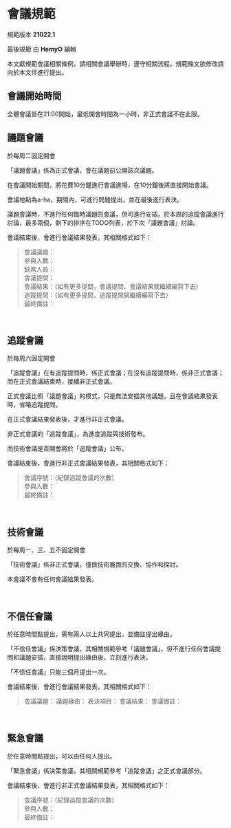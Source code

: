 會議規範
====
規範版本 **21022.1**

最後規範 由 **HemyO** 編輯

本文獻規範會議相關條例，請相關會議舉辦時，遵守相關流程。規範條文欲修改請向於本文件進行提出。

**會議開始時間**
----
全體會議皆在21:00開始，最低開會時間為一小時，非正式會議不在此限。

**議題會議**
----
於每周二固定開會

「議題會議」係為正式會議，會在議題前公開該次議題。

在會議開始期間，將花費10分鐘進行會議進場，在10分鐘後將直接開始會議。

會議地點為a-ha，期間內，可進行問題提出，並在最後進行表決。

議題會議時，不進行任何臨時議題的會議，但可進行安插，於本周的追蹤會議進行討論，最多兩個，剩下的排序在TODO列表，於下次「議題會議」討論。

會議結束後，會進行會議結果發表，其相關格式如下：
> 會議議題：  
> 參與人數：  
> 缺席人員：  
> 會議提問：  
> 會議結果：（如有更多提問，會議提問、會議結果就繼續編寫下去）  
> 追蹤提問：（如有更多提問，追蹤提問就繼續編寫下去）  
> 最終備註：  

<br>

**追蹤會議**
----
於每周六固定開會

「追蹤會議」在有追蹤提問時，係正式會議；在沒有追蹤提問時，係非正式會議；而在正式會議結束時，接續非正式會議。

正式會議比照「議題會議」的模式，只是無法安插其他議題，且在會議結果發表時，省略追蹤提問。

在正式會議結果發表後，才進行非正式會議。

非正式會議的「追蹤會議」，為進度追蹤與技術發布。

而技術會議是否開會將於「追蹤會議」公布。

會議結束後，會進行非正式會議結果發表，其相關格式如下：
> 會議序號：（紀錄追蹤會議的次數）  
> 參與人數：  
> 最終備註：  

<br>

**技術會議**
----
於每周一、三、五不固定開會

「技術會議」係非正式會議，僅做技術層面的交換、協作和探討。

本會議不會有任何會議結果發表。

<br>

**不信任會議**
----
於任意時間點提出，需有兩人以上共同提出，並備註提出緣由。

「不信任會議」係決策會議，其相關規範參考「議題會議」，但不進行任何會議提問和議題安插，直接說明提出緣由後，立刻進行表決。

「不信任會議」只能三個月提出一次。

會議結束後，會進行會議結果發表，其相關格式如下：
> 會議議題：
> 議題緣由：
> 表決項目：
> 會議結果：
> 會議備註：

<br>

**緊急會議**
----
於任意時間點提出，可以由任何人提出。

「緊急會議」係決策會議，其相關規範參考「追蹤會議」之正式會議部分。

會議結束後，會進行非正式會議結果發表，其相關格式如下：
> 會議序號：（紀錄追蹤會議的次數）  
> 參與人數：  
> 最終備註： 
